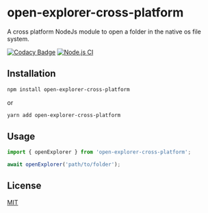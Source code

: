 # open-explorer-cross-platform

A cross platform NodeJs module to open a folder in the native os file system.

[![Codacy Badge](https://app.codacy.com/project/badge/Grade/181c0ac6d90f4b219d3f84636462f851)](https://www.codacy.com/gh/leandrosimoes/open-explorer-cross-platform/dashboard?utm_source=github.com&amp;utm_medium=referral&amp;utm_content=leandrosimoes/open-explorer-cross-platform&amp;utm_campaign=Badge_Grade)
[![Node.js CI](https://github.com/leandrosimoes/open-explorer-cross-platform/actions/workflows/nodeci.yml/badge.svg)](https://github.com/leandrosimoes/open-explorer-cross-platform/actions/workflows/nodeci.yml)

## Installation

```bash
npm install open-explorer-cross-platform
```

or

```bash
yarn add open-explorer-cross-platform
```

## Usage

```typescript
import { openExplorer } from 'open-explorer-cross-platform';

await openExplorer('path/to/folder');
```

## License

[MIT](https://choosealicense.com/licenses/mit/)